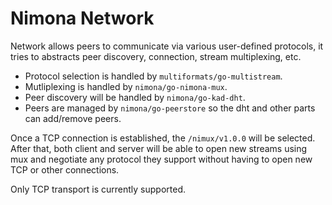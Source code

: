 # Nimona Network

Network allows peers to communicate via various user-defined protocols,
it tries to abstracts peer discovery, connection, stream multiplexing, etc.

* Protocol selection is handled by `multiformats/go-multistream`.
* Mutliplexing is handled by `nimona/go-nimona-mux`.
* Peer discovery will be handled by `nimona/go-kad-dht`.
* Peers are managed by `nimona/go-peerstore` so the dht and other parts can add/remove peers.

Once a TCP connection is established, the `/nimux/v1.0.0` will be selected.
After that, both client and server will be able to open new streams using mux
and negotiate any protocol they support without having to open new TCP or 
other connections.

Only TCP transport is currently supported.